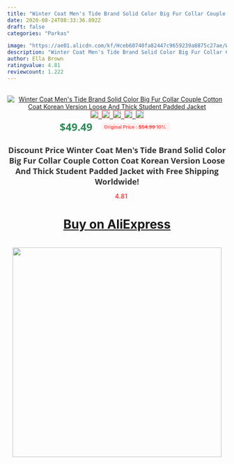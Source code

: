 ```yaml
---
title: "Winter Coat Men's Tide Brand Solid Color Big Fur Collar Couple Cotton Coat Korean Version Loose And Thick Student Padded Jacket"
date: 2020-08-24T08:33:36.892Z
draft: false
categories: "Parkas"

image: "https://ae01.alicdn.com/kf/Hceb60740fa82447c9659239a8875c27ae/Winter-Coat-Men-s-Tide-Brand-Solid-Color-Big-Fur-Collar-Couple-Cotton-Coat-Korean-Version.jpg"
description: "Winter Coat Men's Tide Brand Solid Color Big Fur Collar Couple Cotton Coat Korean Version Loose And Thick Student Padded Jacket"
author: Ella Brown
ratingvalue: 4.81
reviewcount: 1.222
---
```

<br>
<div style="text-align: center;">
<a href="https://s.click.aliexpress.com/e/_AoQsSZ" target="_blank" rel="nofollow noopener noreferrer"><img alt="Winter Coat Men's Tide Brand Solid Color Big Fur Collar Couple Cotton Coat Korean Version Loose And Thick Student Padded Jacket" class="magnifier-image" src="https://ae01.alicdn.com/kf/Hceb60740fa82447c9659239a8875c27ae/Winter-Coat-Men-s-Tide-Brand-Solid-Color-Big-Fur-Collar-Couple-Cotton-Coat-Korean-Version.jpg_640x640.jpg">
<br>
<img style="border:1px solid salmon" src="https://ae01.alicdn.com/kf/Hceb60740fa82447c9659239a8875c27ae/Winter-Coat-Men-s-Tide-Brand-Solid-Color-Big-Fur-Collar-Couple-Cotton-Coat-Korean-Version.jpg_120x120.jpg">&nbsp;&nbsp;<img style="border:1px solid salmon" src="https://ae01.alicdn.com/kf/Hbc30c22e273146c897f656d68eb803a1B/Winter-Coat-Men-s-Tide-Brand-Solid-Color-Big-Fur-Collar-Couple-Cotton-Coat-Korean-Version.jpg_120x120.jpg">&nbsp;&nbsp;<img style="border:1px solid salmon" src="https://ae01.alicdn.com/kf/H1ba683a4366d4717a93ec430da6dae624/Winter-Coat-Men-s-Tide-Brand-Solid-Color-Big-Fur-Collar-Couple-Cotton-Coat-Korean-Version.jpg_120x120.jpg">&nbsp;&nbsp;<img style="border:1px solid salmon" src="https://ae01.alicdn.com/kf/H9232c0c36869495facc09ade5df170e98/Winter-Coat-Men-s-Tide-Brand-Solid-Color-Big-Fur-Collar-Couple-Cotton-Coat-Korean-Version.jpg_120x120.jpg">&nbsp;&nbsp;<img style="border:1px solid salmon" src="https://ae01.alicdn.com/kf/H0eb6f8bb462d4498bb694c4d641fecd6O/Winter-Coat-Men-s-Tide-Brand-Solid-Color-Big-Fur-Collar-Couple-Cotton-Coat-Korean-Version.jpg_120x120.jpg"></a></div><br0>
<div style="text-align: center;"><span style="background-color: white; border: 0px; box-sizing: border-box; color: seagreen; display: inline-block; font-family: &quot;open sans&quot; , &quot;arial&quot; , &quot;helvetica&quot; , sans-serif , &quot;heiti&quot;; font-size: 24px; font-stretch: inherit; font-weight: 700; line-height: inherit; margin: 0px 10px 0px 0px; padding: 0px; vertical-align: middle;">$49.49 </span>
<span style="background: rgb(255 , 241 , 241); border-radius: 3px; border: 0px; box-sizing: border-box; color: #ff4747; display: inline-block; font-family: inherit; font-size: 12px; font-stretch: inherit; font-style: inherit; font-variant: inherit; font-weight: 600; line-height: inherit; margin: 0px; padding: 2px 5px; transform: scale(0.9); vertical-align: middle;">Original Price : <b style="text-decoration: line-through;">$54.99 </b> 10%&nbsp;&nbsp;</span></div>
<h1 style="color: #333333; display: inline-block; font-family: &quot;open sans&quot; , &quot;arial&quot; , &quot;helvetica&quot; , sans-serif , &quot;heiti&quot;; font-size: 18px; font-stretch: inherit; font-weight: 700; text-align: center;">Discount Price Winter Coat Men's Tide Brand Solid Color Big Fur Collar Couple Cotton Coat Korean Version Loose And Thick Student Padded Jacket with Free Shipping Worldwide!</h1>
<div style="color: #ff4747; text-align: center;">
<img src="https://4.bp.blogspot.com/-M0ZcTcb-5uY/XleCXlxnR4I/AAAAAAAAAEc/OrjgMkXV1oMQFaCRZj5HQwOCBcu3w1FegCPcBGAYYCw/s1600/star.png" style="height: 15px;">&nbsp;<b>4.81</b></div>
<div class="button_cont" align="center"><a class="buynow_a" href="https://s.click.aliexpress.com/e/_AoQsSZ" target="_blank" rel="nofollow noopener noreferrer"><H1>Buy on AliExpress</H1></a></div><br>
<div class="separator" style="clear: both; text-align: center;">
<img src="https://lh3.googleusercontent.com/-pTy5HemUv9M/XlePHvY0dAI/AAAAAAAAAE4/0nX5iRUoIWY8eMW9Dpxeirr157OZliDIgCLcBGAsYHQ/s1600/badge.gif" width="480">
</div>
